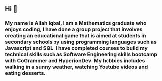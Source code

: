 ## Hi 👋

### My name is Aliah Iqbal, I am a Mathematics graduate who enjoys coding, I have done a group project that involves creating an educational game that is aimed at students in secondary schools by using programming languages such as Javascript and SQL. I have completed courses to build my technical skills such as Software Engineering skills bootcamp with CoGrammer and HyperionDev. My hobbies includes walking in a sunny weather, watching Youtube videos and eating desserts. 
###
